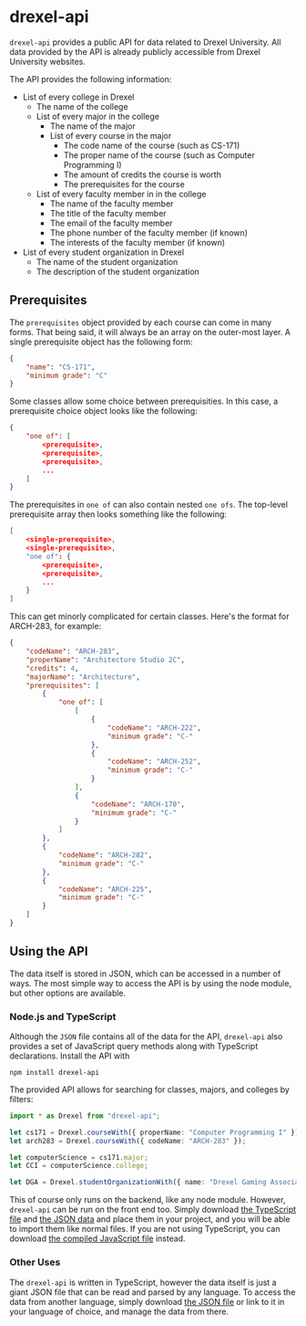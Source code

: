 # drexel-api

`drexel-api` provides a public API for data related to Drexel University. All data provided by the API is already publicly accessible from Drexel University websites. 

The API provides the following information:

- List of every college in Drexel
    - The name of the college
    - List of every major in the college
        - The name of the major
        - List of every course in the major
            - The code name of the course (such as CS-171)
            - The proper name of the course (such as Computer Programming I)
            - The amount of credits the course is worth
            - The prerequisites for the course
    - List of every faculty member in in the college
        - The name of the faculty member
        - The title of the faculty member
        - The email of the faculty member
        - The phone number of the faculty member (if known)
        - The interests of the faculty member (if known)
- List of every student organization in Drexel
    - The name of the student organization
    - The description of the student organization

## Prerequisites
The `prerequisites` object provided by each course can come in many forms. That being said, it will always be an array on the outer-most layer. A single prerequisite object has the following form:

```json
{
    "name": "CS-171",
    "minimum grade": "C"
}
```
Some classes allow some choice between prerequisities. In this case, a prerequisite choice object looks like the following: 

```json
{
    "one of": [
        <prerequisite>,
        <prerequisite>,
        <prerequisite>,
        ...
    ]
}
```

The prerequisites in `one of` can also contain nested `one ofs`. The top-level prerequisite array then looks something like the following:

```json
[
    <single-prerequisite>,
    <single-prerequisite>,
    "one of": {
        <prerequisite>, 
        <prerequisite>,
        ...
    }
]
```

This can get minorly complicated for certain classes. Here's the format for ARCH-283, for example:

```json
{
    "codeName": "ARCH-283",
    "properName": "Architecture Studio 2C",
    "credits": 4,
    "majorName": "Architecture",
    "prerequisites": [
        {
            "one of": [
                [
                    {
                        "codeName": "ARCH-222",
                        "minimum grade": "C-"
                    },
                    {
                        "codeName": "ARCH-252",
                        "minimum grade": "C-"
                    }
                ],
                {
                    "codeName": "ARCH-170",
                    "minimum grade": "C-"
                }
            ]
        },
        {
            "codeName": "ARCH-282",
            "minimum grade": "C-"
        },
        {
            "codeName": "ARCH-225",
            "minimum grade": "C-"
        }
    ]
}
```

## Using the API

The data itself is stored in JSON, which can be accessed in a number of ways. The most simple way to access the API is by using the node module, but other options are available.

### Node.js and TypeScript

Although the `JSON` file contains all of the data for the API, `drexel-api` also provides a set of JavaScript query methods along with TypeScript declarations. Install the API with 

```
npm install drexel-api
```

The provided API allows for searching for classes, majors, and colleges by filters:

```ts
import * as Drexel from "drexel-api";

let cs171 = Drexel.courseWith({ properName: "Computer Programming I" });
let arch283 = Drexel.courseWith({ codeName: "ARCH-283" });

let computerScience = cs171.major;
let CCI = computerScience.college;

let DGA = Drexel.studentOrganizationWith({ name: "Drexel Gaming Association" });
```

This of course only runs on the backend, like any node module. However, `drexel-api` can be run on the front end too. Simply download [the TypeScript file](https://raw.githubusercontent.com/NicholasIapalucci/drexel-api/main/src/index.ts) and [the JSON data](https://raw.githubusercontent.com/NicholasIapalucci/drexel-api/main/src/data/drexel.json) and place them in your project, and you will be able to import them like normal files. If you are not using TypeScript, you can download [the compiled JavaScript file](https://raw.githubusercontent.com/NicholasIapalucci/drexel-api/main/out/index.js) instead.

### Other Uses

The `drexel-api` is written in TypeScript, however the data itself is just a giant JSON file that can be read and parsed by any language. To access the data from another language, simply download [the JSON file](https://raw.githubusercontent.com/NicholasIapalucci/drexel-api/main/src/data/drexel.json) or link to it in your language of choice, and manage the data from there. 